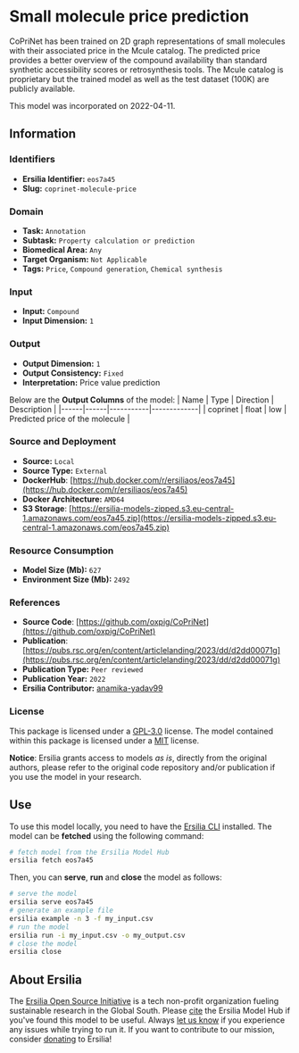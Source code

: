 # Small molecule price prediction

CoPriNet has been trained on 2D graph representations of small molecules with their associated price in the Mcule catalog. The predicted price provides a better overview of the compound availability than standard synthetic accessibility scores or retrosynthesis tools. The Mcule catalog is proprietary but the trained model as well as the test dataset (100K) are publicly available.

This model was incorporated on 2022-04-11.

## Information
### Identifiers
- **Ersilia Identifier:** `eos7a45`
- **Slug:** `coprinet-molecule-price`

### Domain
- **Task:** `Annotation`
- **Subtask:** `Property calculation or prediction`
- **Biomedical Area:** `Any`
- **Target Organism:** `Not Applicable`
- **Tags:** `Price`, `Compound generation`, `Chemical synthesis`

### Input
- **Input:** `Compound`
- **Input Dimension:** `1`

### Output
- **Output Dimension:** `1`
- **Output Consistency:** `Fixed`
- **Interpretation:** Price value prediction

Below are the **Output Columns** of the model:
| Name | Type | Direction | Description |
|------|------|-----------|-------------|
| coprinet | float | low | Predicted price of the molecule |


### Source and Deployment
- **Source:** `Local`
- **Source Type:** `External`
- **DockerHub**: [https://hub.docker.com/r/ersiliaos/eos7a45](https://hub.docker.com/r/ersiliaos/eos7a45)
- **Docker Architecture:** `AMD64`
- **S3 Storage**: [https://ersilia-models-zipped.s3.eu-central-1.amazonaws.com/eos7a45.zip](https://ersilia-models-zipped.s3.eu-central-1.amazonaws.com/eos7a45.zip)

### Resource Consumption
- **Model Size (Mb):** `627`
- **Environment Size (Mb):** `2492`


### References
- **Source Code**: [https://github.com/oxpig/CoPriNet](https://github.com/oxpig/CoPriNet)
- **Publication**: [https://pubs.rsc.org/en/content/articlelanding/2023/dd/d2dd00071g](https://pubs.rsc.org/en/content/articlelanding/2023/dd/d2dd00071g)
- **Publication Type:** `Peer reviewed`
- **Publication Year:** `2022`
- **Ersilia Contributor:** [anamika-yadav99](https://github.com/anamika-yadav99)

### License
This package is licensed under a [GPL-3.0](https://github.com/ersilia-os/ersilia/blob/master/LICENSE) license. The model contained within this package is licensed under a [MIT](LICENSE) license.

**Notice**: Ersilia grants access to models _as is_, directly from the original authors, please refer to the original code repository and/or publication if you use the model in your research.


## Use
To use this model locally, you need to have the [Ersilia CLI](https://github.com/ersilia-os/ersilia) installed.
The model can be **fetched** using the following command:
```bash
# fetch model from the Ersilia Model Hub
ersilia fetch eos7a45
```
Then, you can **serve**, **run** and **close** the model as follows:
```bash
# serve the model
ersilia serve eos7a45
# generate an example file
ersilia example -n 3 -f my_input.csv
# run the model
ersilia run -i my_input.csv -o my_output.csv
# close the model
ersilia close
```

## About Ersilia
The [Ersilia Open Source Initiative](https://ersilia.io) is a tech non-profit organization fueling sustainable research in the Global South.
Please [cite](https://github.com/ersilia-os/ersilia/blob/master/CITATION.cff) the Ersilia Model Hub if you've found this model to be useful. Always [let us know](https://github.com/ersilia-os/ersilia/issues) if you experience any issues while trying to run it.
If you want to contribute to our mission, consider [donating](https://www.ersilia.io/donate) to Ersilia!
